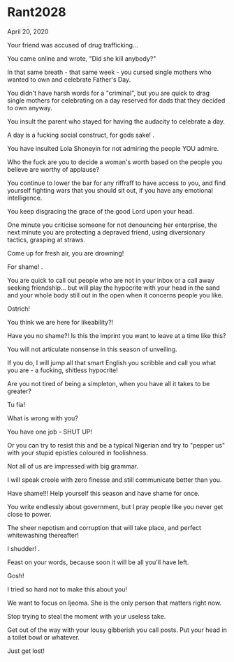 # Rant2028


April 20, 2020

Your friend was accused of drug trafficking...

You came online and wrote, "Did she kill anybody?"

In that same breath - that same week - you cursed single mothers who wanted to own and celebrate Father's Day.

You didn't have harsh words for a "criminal", but you are quick to drag single mothers for celebrating on a day reserved for dads that they decided to own anyway.

You insult the parent who stayed for having the audacity to celebrate a day.

A day is a fucking social construct, for gods sake!
.

You have insulted Lola Shoneyin for not admiring the people YOU admire.

Who the fuck are you to decide a woman's worth based on the people you believe are worthy of applause?

You continue to lower the bar for any riffraff to have access to you, and find yourself fighting wars that you should sit out, if you have any emotional intelligence.

You keep disgracing the grace of the good Lord upon your head.

One minute you criticise someone for not denouncing her enterprise, the next minute you are protecting a depraved friend, using diversionary tactics, grasping at straws.

Come up for fresh air, you are drowning!

For shame!
.

You are quick to call out people who are not in your inbox or a call away seeking friendship... but will play the hypocrite with your head in the sand and your whole body still out in the open when it concerns people you like.

Ostrich!

You think we are here for likeability?!

Have you no shame?! Is this the imprint you want to leave at a time like this?

You will not articulate nonsense in this season of unveiling.

If you do, I will jump all that smart English you scribble and call you what you are - a fucking, shitless hypocrite!

Are you not tired of being a simpleton, when you have all it takes to be greater?

Tu fia!

What is wrong with you?

You have one job - SHUT UP!

Or you can try to resist this and be a typical Nigerian and try to "pepper us" with your stupid epistles coloured in foolishness.

Not all of us are impressed with big grammar.

I will speak creole with zero finesse and still communicate better than you.

Have shame!!! Help yourself this season and have shame for once.

You write endlessly about government, but I pray people like you never get close to power.

The sheer nepotism and corruption that will take place, and perfect whitewashing thereafter!

I shudder!
.

Feast on your words, because soon it will be all you'll have left.

Gosh!

I tried so hard not to make this about you!

We want to focus on Ijeoma. She is the only person that matters right now.

Stop trying to steal the moment with your useless take.

Get out of the way with your lousy gibberish you call posts. Put your head in a toilet bowl or whatever.

Just get lost!